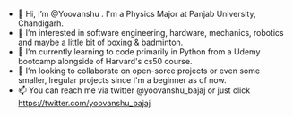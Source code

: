 - 👋 Hi, I’m @Yoovanshu . I'm a Physics Major at Panjab University, Chandigarh.
- 👀 I’m interested in software engineering, hardware, mechanics, robotics and maybe a little bit of boxing & badminton.
- 🌱 I’m currently learning to code primarily in Python from a Udemy bootcamp alongside of Harvard's cs50 course.
- 💞️ I’m looking to collaborate on open-sorce projects or even some smaller, lregular projects since I'm a beginner as of now.
- 📫 You can reach me via twitter @yoovanshu_bajaj or just click https://twitter.com/yoovanshu_bajaj

<!---
Yoovanshu/Yoovanshu is a ✨ special ✨ repository because its `README.md` (this file) appears on your GitHub profile.
You can click the Preview link to take a look at your changes.
--->
